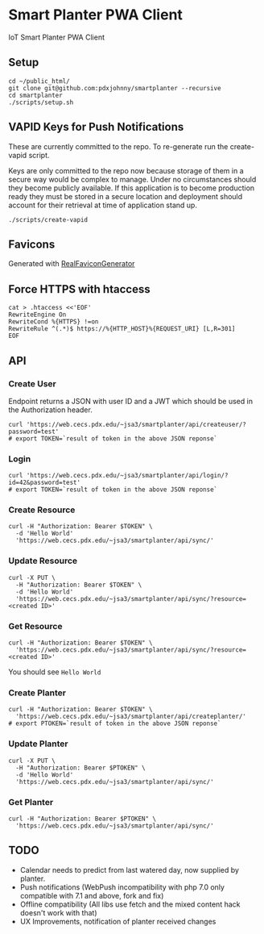 # Smart Planter PWA Client

IoT Smart Planter PWA Client

## Setup

```console
cd ~/public_html/
git clone git@github.com:pdxjohnny/smartplanter --recursive
cd smartplanter
./scripts/setup.sh
```

## VAPID Keys for Push Notifications

These are currently committed to the repo. To re-generate run the create-vapid
script.

Keys are only committed to the repo now because storage of them in a secure way
would be complex to manage. Under no circumstances should they become publicly
available. If this application is to become production ready they must be stored
in a secure location and deployment should account for their retrieval at time
of application stand up.

```console
./scripts/create-vapid
```

## Favicons

Generated with [RealFaviconGenerator](https://realfavicongenerator.net/)

## Force HTTPS with htaccess

```console
cat > .htaccess <<'EOF'
RewriteEngine On
RewriteCond %{HTTPS} !=on
RewriteRule ^(.*)$ https://%{HTTP_HOST}%{REQUEST_URI} [L,R=301]
EOF
```

## API

### Create User

Endpoint returns a JSON with user ID and a JWT which should be used in the
Authorization header.

```console
curl 'https://web.cecs.pdx.edu/~jsa3/smartplanter/api/createuser/?password=test'
# export TOKEN=`result of token in the above JSON reponse`
```

### Login

```console
curl 'https://web.cecs.pdx.edu/~jsa3/smartplanter/api/login/?id=42&password=test'
# export TOKEN=`result of token in the above JSON reponse`
```

### Create Resource

```console
curl -H "Authorization: Bearer $TOKEN" \
  -d 'Hello World'
  'https://web.cecs.pdx.edu/~jsa3/smartplanter/api/sync/'
```

### Update Resource

```console
curl -X PUT \
  -H "Authorization: Bearer $TOKEN" \
  -d 'Hello World'
  'https://web.cecs.pdx.edu/~jsa3/smartplanter/api/sync/?resource=<created ID>'
```

### Get Resource

```console
curl -H "Authorization: Bearer $TOKEN" \
  'https://web.cecs.pdx.edu/~jsa3/smartplanter/api/sync/?resource=<created ID>'
```

You should see `Hello World`

### Create Planter

```console
curl -H "Authorization: Bearer $TOKEN" \
  'https://web.cecs.pdx.edu/~jsa3/smartplanter/api/createplanter/'
# export PTOKEN=`result of token in the above JSON reponse`
```

### Update Planter

```console
curl -X PUT \
  -H "Authorization: Bearer $PTOKEN" \
  -d 'Hello World'
  'https://web.cecs.pdx.edu/~jsa3/smartplanter/api/sync/'
```

### Get Planter

```console
curl -H "Authorization: Bearer $PTOKEN" \
  'https://web.cecs.pdx.edu/~jsa3/smartplanter/api/sync/'
```

## TODO

- Calendar needs to predict from last watered day, now supplied by planter.
- Push notifications (WebPush incompatibility with php 7.0 only compatible with
  7.1 and above, fork and fix)
- Offline compatibility (All libs use fetch and the mixed content hack doesn't
  work with that)
- UX Improvements, notification of planter received changes
